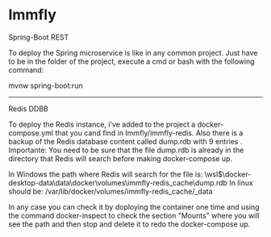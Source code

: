 # Immfly

Spring-Boot REST

To deploy the Spring microservice is like in any common project. 
Just have to be in the folder of the project, execute a cmd or bash with the following command: 

mvnw spring-boot:run

-------------------------------------------------------------------------------------------------

Redis DDBB

To deploy the Redis instance, i've added to the project a docker-compose.yml that you cand find in Immfly/immfly-redis.
Also there is a backup of the Redis database content called dump.rdb with 9 entries .
Importante: You need to be sure that the file dump.rdb is already in the directory that Redis will search before making
docker-compose up.

In Windows the path where Redis will search for the file is: 
        \\wsl$\docker-desktop-data\data\docker\volumes\immfly-redis_cache\dump.rdb
In linux should be:
         /var/lib/docker/volumes/immfly-redis_cache/_data

In any case you can check it by doploying the container one time and using the command docker-inspect to check the section
"Mounts" where you will see the path and then stop and delete it to redo the docker-compose up.

